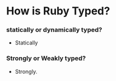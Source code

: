 # How is Ruby Typed?

### statically or dynamically typed?
- Statically

### Strongly or Weakly typed?
- Strongly.
